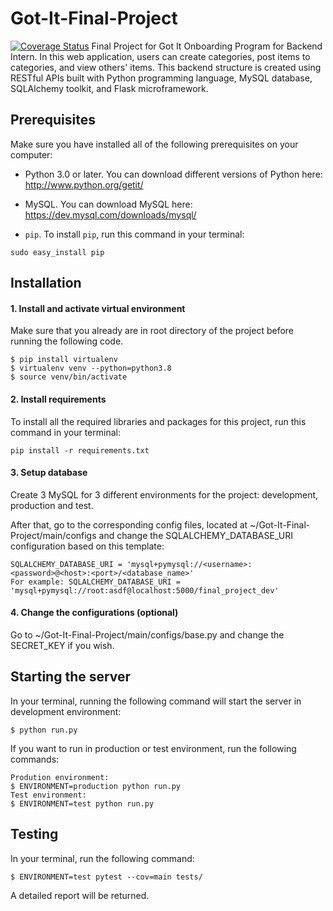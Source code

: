 # Got-It-Final-Project
[![Coverage Status](https://coveralls.io/repos/github/billtrn/Got-It-Final-Project/badge.svg?branch=master)](https://coveralls.io/github/billtrn/Got-It-Final-Project?branch=master)
Final Project for Got It Onboarding Program for Backend Intern. In this web application, users can create categories, post items to categories, and view others' items. This backend structure is created using RESTful APIs built with Python programming language, MySQL database, SQLAlchemy toolkit, and Flask microframework.
## Prerequisites
Make sure you have installed all of the following prerequisites on your computer:
- Python 3.0 or later. 
You can download different versions of Python here:
http://www.python.org/getit/
- MySQL. 
You can download MySQL here:
https://dev.mysql.com/downloads/mysql/

- ``pip``. To install ``pip``, run this command in your terminal:
```
sudo easy_install pip
```

## Installation

#### 1. Install and activate virtual environment
Make sure that you already are in root directory of the project before running the following code.
```
$ pip install virtualenv                       
$ virtualenv venv --python=python3.8              
$ source venv/bin/activate             
```
	
#### 2. Install requirements
To install all the required libraries and packages for this project, run this command in your terminal:
```
pip install -r requirements.txt
```

#### 3. Setup database
Create 3 MySQL for 3 different environments for the project: development, production and test. 

After that, go to the corresponding config files, located at ~/Got-It-Final-Project/main/configs and change the SQLALCHEMY_DATABASE_URI configuration based on this template:
```
SQLALCHEMY_DATABASE_URI = 'mysql+pymysql://<username>:<password>@<host>:<port>/<database_name>'
For example: SQLALCHEMY_DATABASE_URI = 'mysql+pymysql://root:asdf@localhost:5000/final_project_dev'
```

#### 4. Change the configurations (optional)
Go to ~/Got-It-Final-Project/main/configs/base.py and change the SECRET_KEY if you wish.

## Starting the server
In your terminal, running the following command will start the server in development environment:
```
$ python run.py
```
If you want to run in production or test environment, run the following commands:
```
Prodution environment:
$ ENVIRONMENT=production python run.py
Test environment:
$ ENVIRONMENT=test python run.py
```


## Testing
In your terminal, run the following command:
```
$ ENVIRONMENT=test pytest --cov=main tests/
```
A detailed report will be returned.
